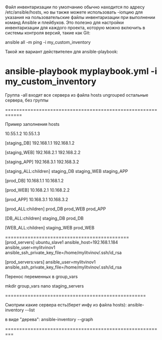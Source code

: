 Файл инвентаризации по умолчанию обычно находится по адресу /etc/ansible/hosts, но вы также можете использовать -iопцию для указания на пользовательские файлы инвентаризации при выполнении команд Ansible и плейбуков. Это полезно для настройки инвентаризации для каждого проекта, которую можно включить в системы контроля версий, такие как Git:

ansible all -m ping -i my_custom_inventory
 
Такой же вариант действителен для ansible-playbook:

ansible-playbook myplaybook.yml -i my_custom_inventory
==================================================================

Группа -all входят все сервера из файла hosts
ungrouped остальные сервера, без группы

============================================================

Пример заполнения hosts

10.55.1.2
10.55.1.3

[staging_DB]
192.168.1.1
192.168.1.2

[staging_WEB]
192.168.2.1
192.168.2.2

[staging_APP]
192.168.3.1
192.168.3.2

[staging_ALL:children]
staging_DB
staging_WEB
staging_APP


[prod_DB]
10.168.1.1
10.168.1.2

[prod_WEB]
10.168.2.1
10.168.2.2

[prod_APP]
10.168.3.1
10.168.3.2

[prod_ALL:children]
prod_DB
prod_WEB
prod_APP

[DB_ALL:children]
staging_DB
prod_DB

[WEB_ALL:children]
staging_WEB
prod_WEB

============================================
[prod_servers]
ubuntu_slave1 ansible_host=192.168.1.184 ansible_user=mylitvinov1 ansible_ssh_private_key_file=/home/mylitvinov/.ssh/id_rsa


[prod_servers:vars]
ansible_user=mylitvinov1 
ansible_ssh_private_key_file=/home/mylitvinov/.ssh/id_rsa

Перенос переменных в group_vars

mkdir group_vars
nano staging_servers

==================================================

Смотрим какие сервера есть(берет инфу из файла hosts):
ansible-inventory --list

в виде "дерева":
ansible-inventory --graph 

=========================================================
